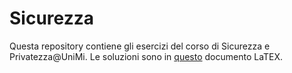 # Sicurezza
Questa repository contiene gli esercizi del corso di Sicurezza e Privatezza@UniMi. Le soluzioni sono in [questo](https://www.overleaf.com/read/xnsnxtjdbtzv) documento LaTEX.
